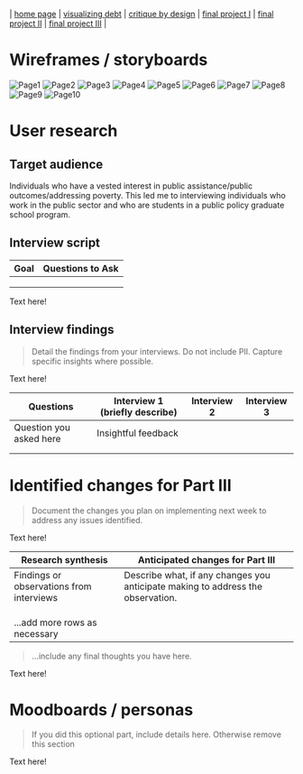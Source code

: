 | [home page](https://cfrias1.github.io/portfolio/) | [visualizing debt](visualizing-government-debt.md) | [critique by design](critique-by-design.md) | [final project I](final-project-part-one.md) | [final project II](final-project-part-two.md) | [final project III](final-project-part-three.md) |

# Wireframes / storyboards
![Page1](https://github.com/cfrias1/portfolio/assets/144168691/23100d03-0006-4cef-9057-6a3cf1ccb2a6)
![Page2](https://github.com/cfrias1/portfolio/assets/144168691/e54688e2-09cb-43a7-8f7b-dcd3fa19a95f)
![Page3](https://github.com/cfrias1/portfolio/assets/144168691/aa778cd2-8ea0-4d54-bc4a-b3f196e674d8)
![Page4](https://github.com/cfrias1/portfolio/assets/144168691/a6855f9e-0441-42d4-bcef-49700bc631bc)
![Page5](https://github.com/cfrias1/portfolio/assets/144168691/100fb054-02ac-474e-a211-1ad52bd28072)
![Page6](https://github.com/cfrias1/portfolio/assets/144168691/5d433908-41a3-4a25-b08c-dc06b6322db8)
![Page7](https://github.com/cfrias1/portfolio/assets/144168691/a4ad4f43-d1c4-455a-a7fe-b25af23ea5bd)
![Page8](https://github.com/cfrias1/portfolio/assets/144168691/f6493cd8-9df5-49f5-912a-c808b7948184)
![Page9](https://github.com/cfrias1/portfolio/assets/144168691/87de4e0f-01e0-469c-a8c4-d11a7a390478)
![Page10](https://github.com/cfrias1/portfolio/assets/144168691/0e087290-51fc-4c22-88a0-adde4798e9af)


# User research 

## Target audience
Individuals who have a vested interest in public assistance/public outcomes/addressing poverty. This led me to interviewing individuals who work in the public sector and who are students in a public policy graduate school program.

## Interview script


| Goal | Questions to Ask |
|------|------------------|
|      |                  |
|      |                  |
|      |                  |


Text here!

## Interview findings
> Detail the findings from your interviews.  Do not include PII.  Capture specific insights where possible.

Text here!

| Questions               | Interview 1 (briefly describe) | Interview 2 | Interview 3 |
|-------------------------|--------------------------------|-------------|-------------|
| Question you asked here | Insightful feedback            |             |             |
|                         |                                |             |             |
|                         |                                |             |             |


# Identified changes for Part III
> Document the changes you plan on implementing next week to address any issues identified.  

Text here!

| Research synthesis                       | Anticipated changes for Part III                                                |
|------------------------------------------|---------------------------------------------------------------------------------|
| Findings or observations from interviews | Describe what, if any changes you anticipate making to address the observation. |
|                                          |                                                                                 |
|                                          |                                                                                 |
|                                          |                                                                                 |
| ...add more rows as necessary            |                                                                                 |

> ...include any final thoughts you have here. 

Text here!

# Moodboards / personas
> If you did this optional part, include details here.  Otherwise remove this section

Text here!

